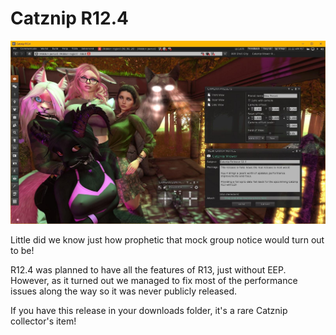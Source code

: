 # Catznip R12.4

![Catznip_R12_4](./r12_4/Catznip_R12_4.jpg)

Little did we know just how prophetic that mock group notice would turn out to be!

R12.4 was planned to have all the features of R13, just without EEP. However, as it turned out we managed to fix most of the performance issues along the way so it was never publicly released.

If you have this release in your downloads folder, it's a rare Catznip collector's item!
